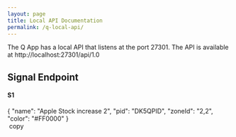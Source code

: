 ```yaml
---
layout: page
title: Local API Documentation
permalink: /q-local-api/
---
```


<link rel="stylesheet" href="{{ "css/code.css"  | relative_url }}">

The Q App has a local API that listens at the port 27301.
The API is available at http://localhost:27301/api/1.0


## Signal Endpoint

#### S1

<div  class="code">
  <div class="json-code" id="example1">
    {
      "name": "Apple Stock increase 2",
      "pid": "DK5QPID",
      "zoneId": "2,2",
      "color": "#FF0000"
    }
  </div>
  <a class="btn btn-sm" onclick="copyToClipBoard('example1')"><i class="fa fa-copy"></i>&nbsp;copy</a>
</div>
<script src="{{ "js/code.js" | relative_url }}"></script>

